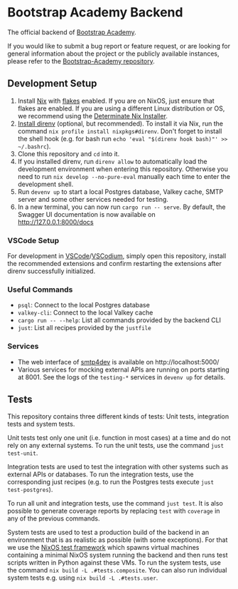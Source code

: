 # Bootstrap Academy Backend
The official backend of [Bootstrap Academy](https://bootstrap.academy/).

If you would like to submit a bug report or feature request, or are looking for general information about the project or the publicly available instances, please refer to the [Bootstrap-Academy repository](https://github.com/Bootstrap-Academy/Bootstrap-Academy).

## Development Setup
1. Install [Nix](https://nixos.org/) with [flakes](https://wiki.nixos.org/wiki/Flakes) enabled. If you are on NixOS, just ensure that flakes are enabled. If you are using a different Linux distribution or OS, we recommend using the [Determinate Nix Installer](https://github.com/DeterminateSystems/nix-installer?tab=readme-ov-file#the-determinate-nix-installer).
2. [Install direnv](https://github.com/direnv/direnv/blob/master/docs/installation.md) (optional, but recommended). To install it via Nix, run the command `nix profile install nixpkgs#direnv`. Don't forget to install the shell hook (e.g. for bash run `echo 'eval "$(direnv hook bash)"' >> ~/.bashrc`).
3. Clone this repository and `cd` into it.
4. If you installed direnv, run `direnv allow` to automatically load the development environment when entering this repository. Otherwise you need to run `nix develop --no-pure-eval` manually each time to enter the development shell.
5. Run `devenv up` to start a local Postgres database, Valkey cache, SMTP server and some other services needed for testing.
6. In a new terminal, you can now run `cargo run -- serve`. By default, the Swagger UI documentation is now available on http://127.0.0.1:8000/docs

### VSCode Setup
For development in [VSCode](https://code.visualstudio.com/)/[VSCodium](https://vscodium.com/), simply open this repository, install the recommended extensions and confirm restarting the extensions after direnv successfully initialized.

### Useful Commands
- `psql`: Connect to the local Postgres database
- `valkey-cli`: Connect to the local Valkey cache
- `cargo run -- --help`: List all commands provided by the backend CLI
- `just`: List all recipes provided by the `justfile`

### Services
- The web interface of [smtp4dev](https://github.com/rnwood/smtp4dev) is available on http://localhost:5000/
- Various services for mocking external APIs are running on ports starting at 8001. See the logs of the `testing-*` services in `devenv up` for details.

## Tests
This repository contains three different kinds of tests: Unit tests, integration tests and system tests.

Unit tests test only one unit (i.e. function in most cases) at a time and do not rely on any external systems.
To run the unit tests, use the command `just test-unit`.

Integration tests are used to test the integration with other systems such as external APIs or databases.
To run the integration tests, use the corresponding just recipes (e.g. to run the Postgres tests execute `just test-postgres`).

To run all unit and integration tests, use the command `just test`.
It is also possible to generate coverage reports by replacing `test` with `coverage` in any of the previous commands.

System tests are used to test a production build of the backend in an environment that is as realistic as possible (with some exceptions).
For that we use the [NixOS test framework](https://nixos.org/manual/nixos/stable/#sec-nixos-tests) which spawns virtual machines containing a minimal NixOS system running the backend and then runs test scripts written in Python against these VMs.
To run the system tests, use the command `nix build -L .#tests.composite`.
You can also run individual system tests e.g. using `nix build -L .#tests.user`.
